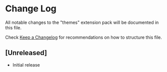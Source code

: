 # Change Log

All notable changes to the "themes" extension pack will be documented in this file.

Check [Keep a Changelog](http://keepachangelog.com/) for recommendations on how to structure this file.

## [Unreleased]

- Initial release
